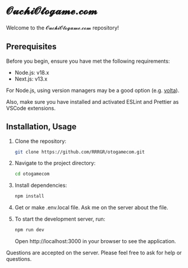 # 𝓞𝓾𝓬𝓱𝓲𝓞𝓽𝓸𝓰𝓪𝓶𝓮.𝓬𝓸𝓶

Welcome to the 𝓞𝓾𝓬𝓱𝓲𝓞𝓽𝓸𝓰𝓪𝓶𝓮.𝓬𝓸𝓶 repository!

## Prerequisites

Before you begin, ensure you have met the following requirements:

- Node.js: v18.x
- Next.js: v13.x

For Node.js, using version managers may be a good option (e.g. [volta](https://github.com/volta-cli/volta)).

Also, make sure you have installed and activated ESLint and Prettier as VSCode extensions.

## Installation, Usage

1. Clone the repository:

   ```bash
   git clone https://github.com/RRRGR/otogamecom.git
   ```

2. Navigate to the project directory:

   ```bash
   cd otogamecom
   ```

3. Install dependencies:

   ```bash
   npm install
   ```

4. Get or make .env.local file. Ask me on the server about the file.

5. To start the development server, run:

   ```bash
   npm run dev
   ```

   Open http://localhost:3000 in your browser to see the application.

Questions are accepted on the server. Please feel free to ask for help or questions.
